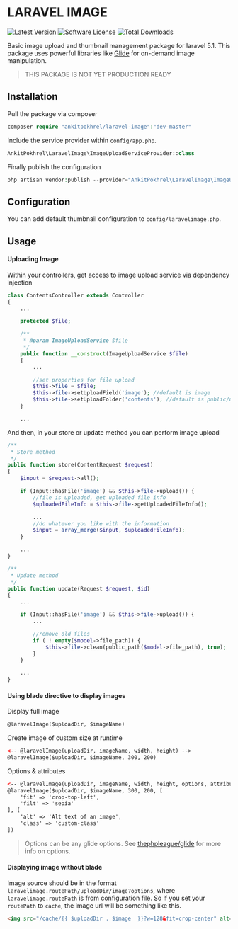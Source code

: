 # LARAVEL IMAGE
[![Latest Version](https://img.shields.io/github/release/ankitpokhrel/laravel-image.svg?style=flat-square)](https://github.com/ankitpokhrel/laravel-image/releases)
[![Software License](https://img.shields.io/badge/license-MIT-brightgreen.svg?style=flat-square)](LICENSE)
[![Total Downloads](https://img.shields.io/packagist/dt/ankitpokhrel/laravel-image.svg?style=flat-square)](https://packagist.org/packages/ankitpokhrel/laravel-image)

Basic image upload and thumbnail management package for laravel 5.1. This package uses powerful libraries like
[Glide](http://glide.thephpleague.com/) for on-demand image manipulation.

> THIS PACKAGE IS NOT YET PRODUCTION READY

## Installation

Pull the package via composer

```php
composer require "ankitpokhrel/laravel-image":"dev-master"
```

Include the service provider within `config/app.php`.

```php
AnkitPokhrel\LaravelImage\ImageUploadServiceProvider::class
```

Finally publish the configuration
```php
php artisan vendor:publish --provider="AnkitPokhrel\LaravelImage\ImageUploadServiceProvider"
```

## Configuration
You can add default thumbnail configuration to `config/laravelimage.php`.

## Usage

#### Uploading Image
Within your controllers, get access to image upload service via dependency injection
```php
class ContentsController extends Controller
{
    ...

    protected $file;

    /**
     * @param ImageUploadService $file
     */
    public function __construct(ImageUploadService $file)
    {
        ...

        //set properties for file upload
        $this->file = $file;
        $this->file->setUploadField('image'); //default is image
        $this->file->setUploadFolder('contents'); //default is public/uploads/contents
    }

    ...

```

And then, in your store or update method you can perform image upload
```php
/**
 * Store method
 */
public function store(ContentRequest $request)
{
    $input = $request->all();

    if (Input::hasFile('image') && $this->file->upload()) {
        //file is uploaded, get uploaded file info
        $uploadedFileInfo = $this->file->getUploadedFileInfo();

        ...
        //do whatever you like with the information
        $input = array_merge($input, $uploadedFileInfo);
    }

    ...
}

/**
 * Update method
 */
public function update(Request $request, $id)
{
    ...

    if (Input::hasFile('image') && $this->file->upload()) {
        ...

        //remove old files
        if ( ! empty($model->file_path)) {
            $this->file->clean(public_path($model->file_path), true);
        }
    }

    ...
}
```

#### Using blade directive to display images

Display full image
```html
@laravelImage($uploadDir, $imageName)
```

Create image of custom size at runtime
```html
<-- @laravelImage(uploadDir, imageName, width, height) -->
@laravelImage($uploadDir, $imageName, 300, 200)
```

Options & attributes
```html
<-- @laravelImage(uploadDir, imageName, width, height, options, attributes) -->
@laravelImage($uploadDir, $imageName, 300, 200, [
    'fit' => 'crop-top-left',
    'filt' => 'sepia'
], [
    'alt' => 'Alt text of an image',
    'class' => 'custom-class'
])
```

> Options can be any glide options. See [thephpleague/glide](http://glide.thephpleague.com/) for more info on options.

#### Displaying image without blade
 
 Image source should be in the format `laravelimage.routePath/uploadDir/image?options`, where `laravelimage.routePath` is from configuration file.
 So if you set your `routePath` to `cache`, the image url will be something like this.

```html
<img src="/cache/{{ $uploadDir . $image  }}?w=128&fit=crop-center" alt="" />
```

